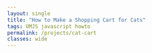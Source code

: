 ```yaml
---
layout: single
title: "How to Make a Shopping Cart for Cats"
tags: UMJS javascript howto
permalink: /projects/cat-cart
classes: wide
---
```

